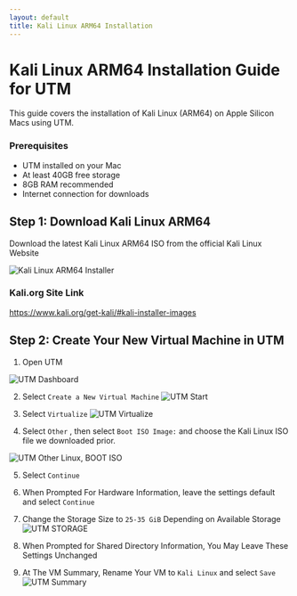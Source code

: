 ```yaml
---
layout: default
title: Kali Linux ARM64 Installation
---
```


# Kali Linux ARM64 Installation Guide for UTM

This guide covers the installation of Kali Linux (ARM64) on Apple Silicon Macs using UTM.

### Prerequisites

- UTM installed on your Mac
- At least 40GB free storage
- 8GB RAM recommended
- Internet connection for downloads

## Step 1: Download Kali Linux ARM64

Download the latest Kali Linux ARM64 ISO from the official Kali Linux Website

![Kali Linux ARM64 Installer](/UDMCyberSecurity-Labs-MacBookCompatibility/assets/images/KL-1.png)

### Kali.org Site Link

https://www.kali.org/get-kali/#kali-installer-images

## Step 2: Create Your New Virtual Machine in UTM

1. Open UTM

![UTM Dashboard](/UDMCyberSecurity-Labs-MacBookCompatibility/assets/images/KL-2.png)

2. Select ` Create a New Virtual Machine `
![UTM Start](/UDMCyberSecurity-Labs-MacBookCompatibility/assets/images/KL-3.png)

3. Select ` Virtualize `
![UTM Virtualize](/UDMCyberSecurity-Labs-MacBookCompatibility/assets/images/KL-4.png)

4. Select ` Other ` , then select ` Boot ISO Image: ` and choose the Kali Linux ISO file we downloaded prior.

![UTM Other Linux, BOOT ISO ](/UDMCyberSecurity-Labs-MacBookCompatibility/assets/images/KL-5.png)

5. Select ` Continue `

6. When Prompted For Hardware Information, leave the settings default and select ` Continue `

7. Change the Storage Size to `25-35 GiB` Depending on Available Storage
![UTM STORAGE ](/UDMCyberSecurity-Labs-MacBookCompatibility/assets/images/KL-6.png)
8. When Prompted for Shared Directory Information, You May Leave These Settings Unchanged
9. At The VM Summary, Rename Your VM to ` Kali Linux ` and select ` Save `
![UTM Summary ](/UDMCyberSecurity-Labs-MacBookCompatibility/assets/images/KL-7.png)
